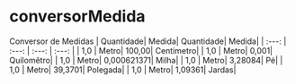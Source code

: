 # conversorMedida
Conversor de Medidas
| Quantidade| Medida| Quantidade| Medida|
| :---: | :---: | :---: | :---: |
| 1,0 | Metro| 100,00| Centimetro|
| 1,0 | Metro| 0,001| Quilomêtro|
| 1,0 | Metro| 0,000621371| Milha|
| 1,0 | Metro| 3,28084| Pé|
| 1,0 | Metro| 39,3701| Polegada|
| 1,0 | Metro| 1,09361| Jardas|


